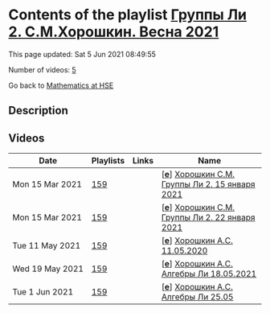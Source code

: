 # Contents of the playlist [Группы Ли 2. С.М.Хорошкин. Весна 2021](https://www.youtube.com/playlist?list=PLq3E5oubNNoDn4DrkM-Tftt8C5XT4tGBs)

This page updated: Sat 5 Jun 2021 08:49:55

Number of videos: [5](#videos)

Go back to [Mathematics at HSE](../README.md)

## Description



## Videos

|Date|Playlists|Links|Name|
|---|---|---|---|
| Mon&nbsp;15&nbsp;Mar&nbsp;2021 | [159](./playlists/159 "Группы Ли 2. С.М.Хорошкин. Весна 2021") |  | [[**e**](https://studio.youtube.com/video/FeuiH6ZgD8I/edit "Edit")] [Хорошкин С.М. Группы Ли 2. 15 января 2021](https://www.youtube.com/watch?v=FeuiH6ZgD8I&list=PLq3E5oubNNoDn4DrkM-Tftt8C5XT4tGBs) |
| Mon&nbsp;15&nbsp;Mar&nbsp;2021 | [159](./playlists/159 "Группы Ли 2. С.М.Хорошкин. Весна 2021") |  | [[**e**](https://studio.youtube.com/video/HzJvJzR5suI/edit "Edit")] [Хорошкин С.М. Группы Ли 2. 22 января 2021](https://www.youtube.com/watch?v=HzJvJzR5suI&list=PLq3E5oubNNoDn4DrkM-Tftt8C5XT4tGBs) |
| Tue&nbsp;11&nbsp;May&nbsp;2021 | [159](./playlists/159 "Группы Ли 2. С.М.Хорошкин. Весна 2021") |  | [[**e**](https://studio.youtube.com/video/xO5-SYfhvb4/edit "Edit")] [Хорошкин А.С. 11.05.2020](https://www.youtube.com/watch?v=xO5-SYfhvb4&list=PLq3E5oubNNoDn4DrkM-Tftt8C5XT4tGBs) |
| Wed&nbsp;19&nbsp;May&nbsp;2021 | [159](./playlists/159 "Группы Ли 2. С.М.Хорошкин. Весна 2021") |  | [[**e**](https://studio.youtube.com/video/S5Z5EizpA18/edit "Edit")] [Хорошкин А.С. Алгебры Ли 18.05.2021](https://www.youtube.com/watch?v=S5Z5EizpA18&list=PLq3E5oubNNoDn4DrkM-Tftt8C5XT4tGBs) |
| Tue&nbsp;1&nbsp;Jun&nbsp;2021 | [159](./playlists/159 "Группы Ли 2. С.М.Хорошкин. Весна 2021") |  | [[**e**](https://studio.youtube.com/video/ZXyvpFlVkVs/edit "Edit")] [Хорошкин А.С. Алгебры Ли 25.05](https://www.youtube.com/watch?v=ZXyvpFlVkVs&list=PLq3E5oubNNoDn4DrkM-Tftt8C5XT4tGBs) |
